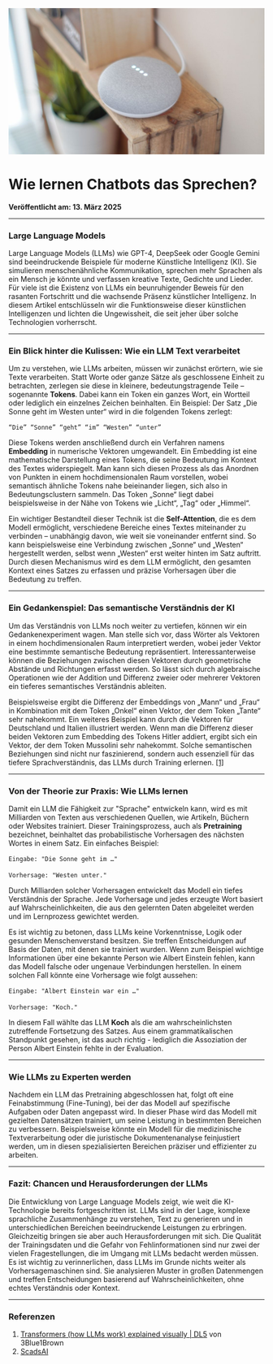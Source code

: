 ![Blogbild](/assets/cover-images/Artikel-15.jpg)

# Wie lernen Chatbots das Sprechen?

**Veröffentlicht am: 13. März 2025**

---

### Large Language Models

Large Language Models (LLMs) wie GPT-4, DeepSeek oder Google Gemini sind beeindruckende Beispiele für moderne Künstliche Intelligenz (KI). Sie simulieren menschenähnliche Kommunikation, sprechen mehr Sprachen als ein Mensch je könnte und verfassen kreative Texte, Gedichte und Lieder. Für viele ist die Existenz von LLMs ein beunruhigender Beweis für den rasanten Fortschritt und die wachsende Präsenz künstlicher Intelligenz. In diesem Artikel entschlüsseln wir die Funktionsweise dieser künstlichen Intelligenzen und lichten die Ungewissheit, die seit jeher über solche Technologien vorherrscht.

---

### Ein Blick hinter die Kulissen: Wie ein LLM Text verarbeitet

Um zu verstehen, wie LLMs arbeiten, müssen wir zunächst erörtern, wie sie Texte verarbeiten. Statt Worte oder ganze Sätze als geschlossene Einheit zu betrachten, zerlegen sie diese in kleinere, bedeutungstragende Teile – sogenannte **Tokens**. Dabei kann ein Token ein ganzes Wort, ein Wortteil oder lediglich ein einzelnes Zeichen beinhalten. Ein Beispiel: Der Satz „Die Sonne geht im Westen unter“ wird in die folgenden Tokens zerlegt:

	“Die” “Sonne” “geht” “im” “Westen” “unter”

Diese Tokens werden anschließend durch ein Verfahren namens **Embedding** in numerische Vektoren umgewandelt. Ein Embedding ist eine mathematische Darstellung eines Tokens, die seine Bedeutung im Kontext des Textes widerspiegelt. Man kann sich diesen Prozess als das Anordnen von Punkten in einem hochdimensionalen Raum vorstellen, wobei semantisch ähnliche Tokens nahe beieinander liegen, sich also in Bedeutungsclustern sammeln. Das Token „Sonne“ liegt dabei beispielsweise in der Nähe von Tokens wie „Licht“, „Tag“ oder „Himmel“.

Ein wichtiger Bestandteil dieser Technik ist die **Self-Attention**, die es dem Modell ermöglicht, verschiedene Bereiche eines Textes miteinander zu verbinden – unabhängig davon, wie weit sie voneinander entfernt sind. So kann beispielsweise eine Verbindung zwischen „Sonne“ und „Westen“ hergestellt werden, selbst wenn „Westen“ erst weiter hinten im Satz auftritt. Durch diesen Mechanismus wird es dem LLM ermöglicht, den gesamten Kontext eines Satzes zu erfassen und präzise Vorhersagen über die Bedeutung zu treffen.

---

### Ein Gedankenspiel: Das semantische Verständnis der KI

Um das Verständnis von LLMs noch weiter zu vertiefen, können wir ein Gedankenexperiment wagen. Man stelle sich vor, dass Wörter als Vektoren in einem hochdimensionalen Raum interpretiert werden, wobei jeder Vektor eine bestimmte semantische Bedeutung repräsentiert. Interessanterweise können die Beziehungen zwischen diesen Vektoren durch geometrische Abstände und Richtungen erfasst werden. So lässt sich durch algebraische Operationen wie der Addition und Differenz zweier oder mehrerer Vektoren ein tieferes semantisches Verständnis ableiten.

Beispielsweise ergibt die Differenz der Embeddings von „Mann“ und „Frau“ in Kombination mit dem Token „Onkel“ einen Vektor, der dem Token „Tante“ sehr nahekommt. Ein weiteres Beispiel kann durch die Vektoren für Deutschland und Italien illustriert werden. Wenn man die Differenz dieser beiden Vektoren zum Embedding des Tokens Hitler addiert, ergibt sich ein Vektor, der dem Token Mussolini sehr nahekommt. Solche semantischen Beziehungen sind nicht nur faszinierend, sondern auch essenziell für das tiefere Sprachverständnis, das LLMs durch Training erlernen. [[1]](#Referenzen)

---

### Von der Theorie zur Praxis: Wie LLMs lernen

Damit ein LLM die Fähigkeit zur "Sprache" entwickeln kann, wird es mit Milliarden von Texten aus verschiedenen Quellen, wie Artikeln, Büchern oder Websites trainiert. Dieser Trainingsprozess, auch als **Pretraining** bezeichnet, beinhaltet das probabilistische Vorhersagen des nächsten Wortes in einem Satz. Ein einfaches Beispiel:

    Eingabe: "Die Sonne geht im …"
    
    Vorhersage: "Westen unter."

Durch Milliarden solcher Vorhersagen entwickelt das Modell ein tiefes Verständnis der Sprache. Jede Vorhersage und jedes erzeugte Wort basiert auf Wahrscheinlichkeiten, die aus den gelernten Daten abgeleitet werden und im Lernprozess gewichtet werden. 

Es ist wichtig zu betonen, dass LLMs keine Vorkenntnisse, Logik oder gesunden Menschenverstand besitzen. Sie treffen Entscheidungen auf Basis der Daten, mit denen sie trainiert wurden. Wenn zum Beispiel wichtige Informationen über eine bekannte Person wie Albert Einstein fehlen, kann das Modell falsche oder ungenaue Verbindungen herstellen. In einem solchen Fall könnte eine Vorhersage wie folgt aussehen:

    Eingabe: "Albert Einstein war ein …"
    
    Vorhersage: "Koch."

In diesem Fall wählte das LLM **Koch** als die am wahrscheinlichsten zutreffende Fortsetzung des Satzes. Aus einem grammatikalischen Standpunkt gesehen, ist das auch richtig - lediglich die Assoziation der Person Albert Einstein fehlte in der Evaluation.

---

### Wie LLMs zu Experten werden

Nachdem ein LLM das Pretraining abgeschlossen hat, folgt oft eine Feinabstimmung (Fine-Tuning), bei der das Modell auf spezifische Aufgaben oder Daten angepasst wird. In dieser Phase wird das Modell mit gezielten Datensätzen trainiert, um seine Leistung in bestimmten Bereichen zu verbessern. Beispielsweise könnte ein Modell für die medizinische Textverarbeitung oder die juristische Dokumentenanalyse feinjustiert werden, um in diesen spezialisierten Bereichen präziser und effizienter zu arbeiten.

---

### Fazit: Chancen und Herausforderungen der LLMs

Die Entwicklung von Large Language Models zeigt, wie weit die KI-Technologie bereits fortgeschritten ist. LLMs sind in der Lage, komplexe sprachliche Zusammenhänge zu verstehen, Text zu generieren und in unterschiedlichen Bereichen beeindruckende Leistungen zu erbringen. Gleichzeitig bringen sie aber auch Herausforderungen mit sich. Die Qualität der Trainingsdaten und die Gefahr von Fehlinformationen sind nur zwei der vielen Fragestellungen, die im Umgang mit LLMs bedacht werden müssen. Es ist wichtig zu verinnerlichen, dass LLMs im Grunde nichts weiter als Vorhersagemaschinen sind. Sie analysieren Muster in großen Datenmengen und treffen Entscheidungen basierend auf Wahrscheinlichkeiten, ohne echtes Verständnis oder Kontext.

---

### Referenzen

<a id="Referenzen"></a>

1. [Transformers (how LLMs work) explained visually | DL5](https://www.youtube.com/watch?v=wjZofJX0v4M) von 3Blue1Brown
2. [ScadsAI](https://scads.ai/)
